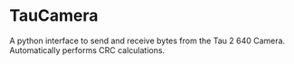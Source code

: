 # TauCamera
A python interface to send and receive bytes from the Tau 2 640 Camera. Automatically performs CRC calculations.
